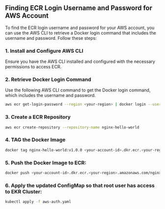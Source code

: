 ## Finding ECR Login Username and Password for AWS Account

To find the ECR login username and password for your AWS account, you can use the AWS CLI to retrieve a Docker login command that includes the username and password. Follow these steps:

### 1. Install and Configure AWS CLI

Ensure you have the AWS CLI installed and configured with the necessary permissions to access ECR.

### 2. Retrieve Docker Login Command

Use the following AWS CLI command to get the Docker login command, which includes the username and password.

```bash
aws ecr get-login-password --region <your-region> | docker login --username AWS --password-stdin <your-account-id>.dkr.ecr.<your-region>.amazonaws.com
```

### 3. Create a ECR Repository

```bash
aws ecr create-repository --repository-name nginx-hello-world
```

### 4. TAG the Docker Image

```bash
docker tag nginx-hello-world:v1.0.0 <your-account-id>.dkr.ecr.<your-region>.amazonaws.com/nginx-hello-world:v1.0.0
```

### 5. Push the Docker Image to ECR:

```bash
docker push <your-account-id>.dkr.ecr.<your-region>.amazonaws.com/nginx-hello-world:v1.0.0
```

### 6. Apply the updated ConfigMap so that root user has access to EKR Cluster:

```bash
kubectl apply -f aws-auth.yaml
```
